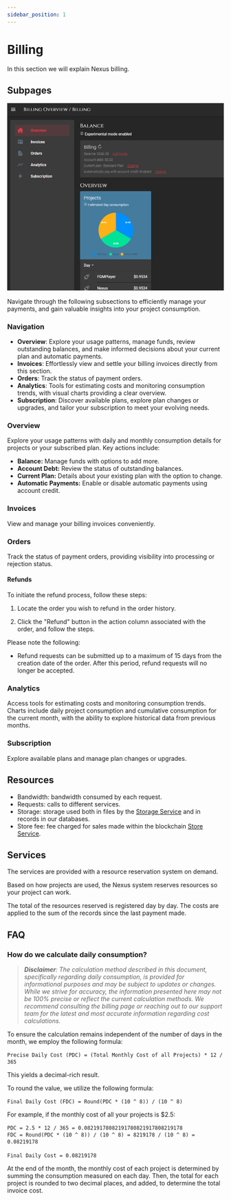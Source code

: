 ```yaml
---
sidebar_position: 1
---
```


# Billing

In this section we will explain Nexus billing.

## Subpages

![Overview](/img/billing/billing_overview.png)

Navigate through the following subsections to efficiently manage your payments, and gain valuable insights into your project consumption.

### Navigation

- **Overview**: Explore your usage patterns, manage funds, review outstanding balances, and make informed decisions about your current plan and automatic payments.
- **Invoices**: Effortlessly view and settle your billing invoices directly from this section.
- **Orders**: Track the status of payment orders.
- **Analytics**: Tools for estimating costs and monitoring consumption trends, with visual charts providing a clear overview.
- **Subscription**: Discover available plans, explore plan changes or upgrades, and tailor your subscription to meet your evolving needs.

### Overview

Explore your usage patterns with daily and monthly consumption details for projects or your subscribed plan. Key actions include:

- **Balance:** Manage funds with options to add more.
- **Account Debt:** Review the status of outstanding balances.
- **Current Plan:** Details about your existing plan with the option to change.
- **Automatic Payments:** Enable or disable automatic payments using account credit.

### Invoices

View and manage your billing invoices conveniently.

### Orders

Track the status of payment orders, providing visibility into processing or rejection status.

#### Refunds

To initiate the refund process, follow these steps:

1. Locate the order you wish to refund in the order history.

2. Click the "Refund" button in the action column associated with the order, and follow the steps.

Please note the following:

* Refund requests can be submitted up to a maximum of 15 days from the creation date of the order. After this period, refund requests will no longer be accepted.

### Analytics

Access tools for estimating costs and monitoring consumption trends. Charts include daily project consumption and cumulative consumption for the current month, with the ability to explore historical data from previous months.

### Subscription

Explore available plans and manage plan changes or upgrades.

## Resources
- Bandwidth: bandwidth consumed by each request.
- Requests: calls to different services.
- Storage: storage used both in files by the [Storage Service](../services/storage.md) and in records in our databases.
- Store fee: fee charged for sales made within the blockchain [Store Service](../services/store.md).

## Services

The services are provided with a resource reservation system on demand.

Based on how projects are used, the Nexus system reserves resources so your project can work.

The total of the resources reserved is registered day by day. The costs are applied to the sum of the records since the last payment made.

## FAQ

### How do we calculate daily consumption?

> _**Disclaimer**: The calculation method described in this document, specifically regarding daily consumption, is provided for informational purposes and may be subject to updates or changes. While we strive for accuracy, the information presented here may not be 100% precise or reflect the current calculation methods. We recommend consulting the billing page or reaching out to our support team for the latest and most accurate information regarding cost calculations._

To ensure the calculation remains independent of the number of days in the month, we employ the following formula:

```
Precise Daily Cost (PDC) = (Total Monthly Cost of all Projects) * 12 / 365
```

This yields a decimal-rich result.

To round the value, we utilize the following formula:

```
Final Daily Cost (FDC) = Round(PDC * (10 ^ 8)) / (10 ^ 8)
```

For example, if the monthly cost of all your projects is $2.5:

```
PDC = 2.5 * 12 / 365 = 0.08219178082191780821917808219178
FDC = Round(PDC * (10 ^ 8)) / (10 ^ 8) = 8219178 / (10 ^ 8) = 0.08219178

Final Daily Cost = 0.08219178
```

At the end of the month, the monthly cost of each project is determined by summing the consumption measured on each day. Then, the total for each project is rounded to two decimal places, and added, to determine the total invoice cost.
